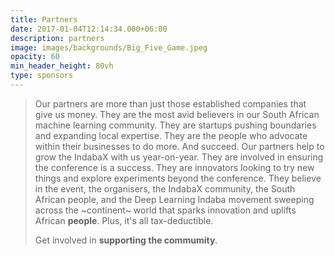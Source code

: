 ```yaml
---
title: Partners
date: 2017-01-04T12:14:34.000+06:00
description: partners
image: images/backgrounds/Big_Five_Game.jpeg
opacity: 60
min_header_height: 80vh
type: sponsors
---
```


> Our partners are more than just those established companies that give us money. They are the most avid believers in our South African machine learning community. They are startups pushing boundaries and expanding local expertise. They are the people who advocate within their businesses to do more. And succeed. Our partners help to grow the IndabaX with us year-on-year. They are involved in ensuring the conference is a success. They are innovators looking to try new things and explore experiments beyond the conference. They believe in the event, the organisers, the IndabaX community, the South African people, and the Deep Learning Indaba movement sweeping across the ~continent~ world that sparks innovation and uplifts African **people**. Plus, it's all tax-deductible. 
> 
> Get involved in **supporting the commumity**.